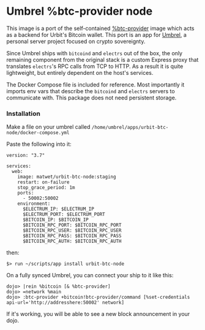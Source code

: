 # Umbrel %btc-provider node 

This image is a port of the self-contained [%btc-provider](https://github.com/wexpertsystems/urbit-bitcoin-node) image which acts as a backend for Urbit's Bitcoin wallet. This port is an app for [Umbrel](https://getumbrel.com/), a personal server project focused on crypto sovereignty.

Since Umbrel ships with `bitcoind` and `electrs` out of the box, the only remaining component from the original stack is a custom Express proxy that translates `electrs`'s RPC calls from TCP to HTTP. As a result it is quite lightweight, but entirely dependent on the host's services.

The Docker Compose file is included for reference. Most importantly it imports env vars that describe the `bitcoind` and `electrs` servers to communicate with. This package does not need persistent storage.

### Installation

Make a file on your umbrel called `/home/umbrel/apps/urbit-btc-node/docker-compose.yml`

Paste the following into it:

```
version: "3.7"

services:
  web:
    image: matwet/urbit-btc-node:staging
    restart: on-failure
    stop_grace_period: 1m
    ports:
      - 50002:50002
    environment:
      $ELECTRUM_IP: $ELECTRUM_IP
      $ELECTRUM_PORT: $ELECTRUM_PORT
      $BITCOIN_IP: $BITCOIN_IP
      $BITCOIN_RPC_PORT: $BITCOIN_RPC_PORT
      $BITCOIN_RPC_USER: $BITCOIN_RPC_USER
      $BITCOIN_RPC_PASS: $BITCOIN_RPC_PASS
      $BITCOIN_RPC_AUTH: $BITCOIN_RPC_AUTH
```

then: 

```
$> run ~/scripts/app install urbit-btc-node
```
On a fully synced Umbrel, you can connect your ship to it like this:

```
dojo> |rein %bitcoin [& %btc-provider]
dojo> =network %main
dojo> :btc-provider +bitcoin!btc-provider/command [%set-credentials api-url='http://addresshere:50002' network]
```

If it's working, you will be able to see a new block announcement in your dojo.
